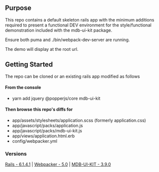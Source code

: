 ## Purpose
This repo contains a default skeleton rails app with the minimum additions required to present a functional DEV environment for the style/functional demonstration included with the mdb-ui-kit package.

Ensure both puma and ./bin/webpack-dev-server are running.

The demo will display at the root url. 

## Getting Started
The repo can be cloned or an existing rails app modified as follows
#### From the console
- yarn add jquery @popperjs/core mdb-ui-kit

#### Then browse this repo's diffs for
- app/assets/stylesheets/application.scss (formerly application.css)
- app/javascript/packs/application.js
- app/javascript/packs/mdb-ui-kit.js
- app/views/application.html.erb
- config/webpacker.yml


### Versions
[Rails - 6.1.4.1](https://rubyonrails.org/)  |
[Webpacker - 5.0](https://github.com/rails/webpacker)  |
[MDB-UI-KIT - 3.9.0](https://mdbootstrap.com/)
